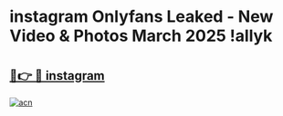 # instagram Onlyfans Leaked - New Video & Photos March 2025 !allyk

# <h2><a href="https://d1tfjm.iuczelnia.edu.pl?title=instagram&ref=allyk">🔗👉 🔴 instagram</a></h2>

[![acn](https://github.com/user-attachments/assets/0f9c940e-d8b0-45ae-aac7-cd30a18b3e1c)](https://d1tfjm.iuczelnia.edu.pl?title=instagram&ref=allyk)

